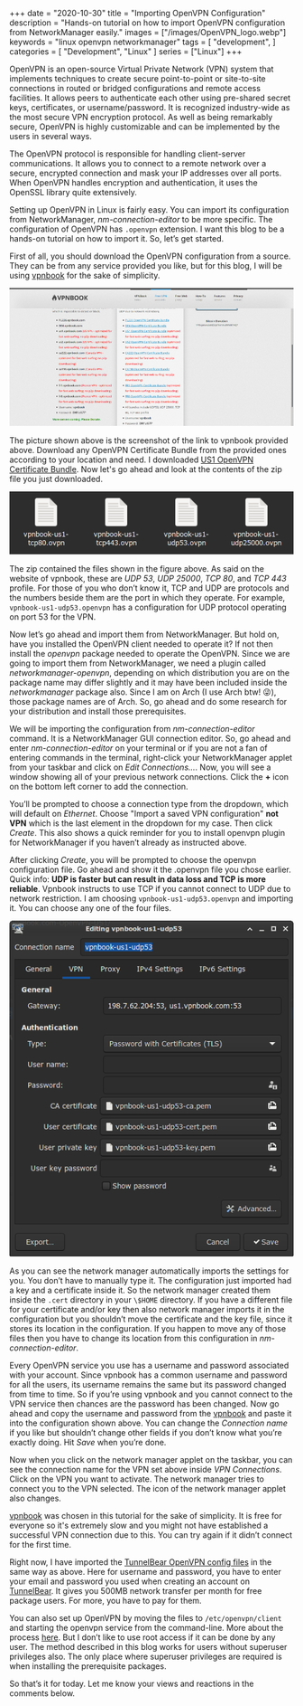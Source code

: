 +++
date = "2020-10-30"
title = "Importing OpenVPN Configuration"
description = "Hands-on tutorial on how to import OpenVPN configuration from NetworkManager easily."
images = ["/images/OpenVPN_logo.webp"]
keywords = "linux openvpn networkmanager"
tags = [
    "development",
]
categories = [
    "Development",
    "Linux"
]
series = ["Linux"]
+++

OpenVPN is an open-source Virtual Private Network (VPN) system that implements techniques to create secure point-to-point or site-to-site connections in routed or bridged configurations and remote access facilities.
It allows peers to authenticate each other using pre-shared secret keys, certificates, or username/password.
It is recognized industry-wide as the most secure VPN encryption protocol.
As well as being remarkably secure, OpenVPN is highly customizable and can be implemented by the users in several ways.

The OpenVPN protocol is responsible for handling client-server communications.
It allows you to connect to a remote network over a secure, encrypted connection and mask your IP addresses over all ports.
When OpenVPN handles encryption and authentication, it uses the OpenSSL library quite extensively.

Setting up OpenVPN in Linux is fairly easy.
You can import its configuration from NetworkManager, _nm-connection-editor_ to be more specific.
The configuration of OpenVPN has `.openvpn` extension.
I want this blog to be a hands-on tutorial on how to import it.
So, let’s get started.

First of all, you should download the OpenVPN configuration from a source.
They can be from any service provided you like, but for this blog, I will be using [vpnbook](https://www.vpnbook.com/freevpn) for the sake of simplicity.

![vpnbook screenshot](/images/vpnbook_screenshot.webp#center)

The picture shown above is the screenshot of the link to vpnbook provided above.
Download any OpenVPN Certificate Bundle from the provided ones according to your location and need.
I downloaded [US1 OpenVPN Certificate Bundle](https://www.vpnbook.com/free-openvpn-account/VPNBook.com-OpenVPN-US1.zip).
Now let's go ahead and look at the contents of the zip file you just downloaded.

![openvpn bundle contents](/images/openvpn_bundle_contents.webp#center)

The zip contained the files shown in the figure above.
As said on the website of vpnbook, these are _UDP 53_, _UDP 25000_, _TCP 80_, and _TCP 443_ profile.
For those of you who don’t know it, TCP and UDP are protocols and the numbers beside them are the port in which they operate.
For example, `vpnbook-us1-udp53.openvpn` has a configuration for UDP protocol operating on port 53 for the VPN.

Now let’s go ahead and import them from NetworkManager.
But hold on, have you installed the OpenVPN client needed to operate it?
If not then install the _openvpn_ package needed to operate the OpenVPN.
Since we are going to import them from NetworkManager, we need a plugin called _networkmanager-openvpn_, depending on which distribution you are on the package name may differ slightly and it may have been included inside the _networkmanager_ package also.
Since I am on Arch (I use Arch btw! 😜), those package names are of Arch.
So, go ahead and do some research for your distribution and install those prerequisites.

We will be importing the configuration from _nm-connection-editor_ command.
It is a NetworkManager GUI connection editor.
So, go ahead and enter _nm-connection-editor_ on your terminal or if you are not a fan of entering commands in the terminal, right-click your NetworkManager applet from your taskbar and click on _Edit Connections…_.
Now, you will see a window showing all of your previous network connections.
Click the **+** icon on the bottom left corner to add the connection.

You’ll be prompted to choose a connection type from the dropdown, which will default on _Ethernet_.
Choose "Import a saved VPN configuration" **not VPN** which is the last element in the dropdown for my case.
Then click _Create_.
This also shows a quick reminder for you to install openvpn plugin for NetworkManager if you haven’t already as instructed above.

After clicking _Create_, you will be prompted to choose the openvpn configuration file.
Go ahead and show it the .openvpn file you chose earlier.
Quick info: **UDP is faster but can result in data loss and TCP is more reliable**.
Vpnbook instructs to use TCP if you cannot connect to UDP due to network restriction.
I am choosing `vpnbook-us1-udp53.openvpn` and importing it.
You can choose any one of the four files.

![openvpn configuration imported](/images/openvpn_imported.webp#center)

As you can see the network manager automatically imports the settings for you.
You don’t have to manually type it.
The configuration just imported had a key and a certificate inside it.
So the network manager created them inside the `.cert` directory in your `\$HOME` directory.
If you have a different file for your certificate and/or key then also network manager imports it in the configuration but you shouldn’t move the certificate and the key file, since it stores its location in the configuration.
If you happen to move any of those files then you have to change its location from this configuration in _nm-connection-editor_.

Every OpenVPN service you use has a username and password associated with your account.
Since vpnbook has a common username and password for all the users, its username remains the same but its password changed from time to time.
So if you’re using vpnbook and you cannot connect to the VPN service then chances are the password has been changed.
Now go ahead and copy the username and password from the [vpnbook](https://www.vpnbook.com/freevpn) and paste it into the configuration shown above.
You can change the _Connection name_ if you like but shouldn’t change other fields if you don’t know what you’re exactly doing.
Hit _Save_ when you’re done.

Now when you click on the network manager applet on the taskbar, you can see the connection name for the VPN set above inside _VPN Connections_.
Click on the VPN you want to activate.
The network manager tries to connect you to the VPN selected.
The icon of the network manager applet also changes.

[vpnbook](https://www.vpnbook.com/freevpn) was chosen in this tutorial for the sake of simplicity.
It is free for everyone so it's extremely slow and you might not have established a successful VPN connection due to this.
You can try again if it didn’t connect for the first time.

Right now, I have imported the [TunnelBear OpenVPN config files](https://s3.amazonaws.com/tunnelbear/linux/openvpn.zip) in the same way as above.
Here for username and password, you have to enter your email and password you used when creating an account on [TunnelBear](https://www.tunnelbear.com/).
It gives you 500MB network transfer per month for free package users. For more, you have to pay for them.

You can also set up OpenVPN by moving the files to `/etc/openvpn/client` and starting the openvpn service from the command-line.
More about the process [here](https://wiki.archlinux.org/index.php/TunnelBear).
But I don’t like to use root access if it can be done by any user.
The method described in this blog works for users without superuser privileges also.
The only place where superuser privileges are required is when installing the prerequisite packages.

So that’s it for today.
Let me know your views and reactions in the comments below.

